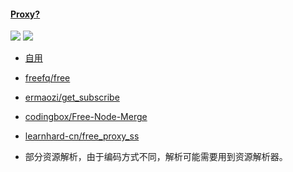 #### [Proxy?](https://www.v2rayfree.eu.org/post/free-v2ray)
 <p align="left">
 	<a href="https://github.com/Nan-nx/En/blob/master/Proxy.md"><img src='https://img.shields.io/badge/Proxy-v2.0-blue'/></a>
	<a href="https://t.me/Nan_nx"><img src='https://img.shields.io/badge/by-Nan--nx-green'/></a>
 </p>
 
*  [自用](https://b.luxury/waf/jCVu3VGrFlVgAcjk2)
*  [freefq/free](https://github.com/freefq/free)
*  [ermaozi/get_subscribe](https://github.com/ermaozi/get_subscribe)
*  [codingbox/Free-Node-Merge](https://github.com/codingbox/Free-Node-Merge)
*  [learnhard-cn/free_proxy_ss](https://github.com/learnhard-cn/free_proxy_ss)


* 部分资源解析，由于编码方式不同，解析可能需要用到资源解析器。


